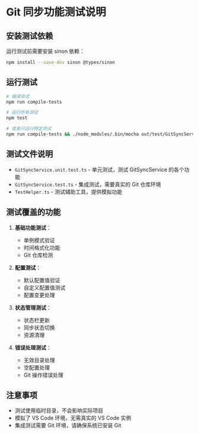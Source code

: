 # Git 同步功能测试说明

## 安装测试依赖

运行测试前需要安装 sinon 依赖：

```bash
npm install --save-dev sinon @types/sinon
```

## 运行测试

```bash
# 编译测试
npm run compile-tests

# 运行所有测试
npm test

# 或者只运行特定测试
npm run compile-tests && ./node_modules/.bin/mocha out/test/GitSyncService.unit.test.js
```

## 测试文件说明

- `GitSyncService.unit.test.ts` - 单元测试，测试 GitSyncService 的各个功能
- `GitSyncService.test.ts` - 集成测试，需要真实的 Git 仓库环境
- `TestHelper.ts` - 测试辅助工具，提供模拟功能

## 测试覆盖的功能

1. **基础功能测试**：
   - 单例模式验证
   - 时间格式化功能
   - Git 仓库检测

2. **配置测试**：
   - 默认配置值验证
   - 自定义配置值测试
   - 配置变更处理

3. **状态管理测试**：
   - 状态栏更新
   - 同步状态切换
   - 资源清理

4. **错误处理测试**：
   - 无效目录处理
   - 空配置处理
   - Git 操作错误处理

## 注意事项

- 测试使用临时目录，不会影响实际项目
- 模拟了 VS Code 环境，无需真实的 VS Code 实例
- 集成测试需要 Git 环境，请确保系统已安装 Git
